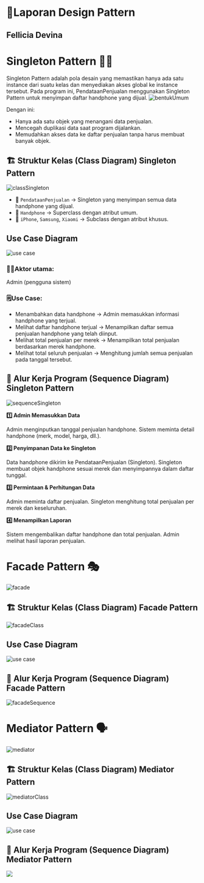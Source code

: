 # 📄Laporan Design Pattern
## Fellicia Devina

# Singleton Pattern 🧍‍♂️
Singleton Pattern adalah pola desain yang memastikan hanya ada satu instance dari suatu kelas dan menyediakan akses global ke instance tersebut.
Pada program ini, PendataanPenjualan menggunakan Singleton Pattern untuk menyimpan daftar handphone yang dijual.
![bentukUmum](https://github.com/user-attachments/assets/e9c8a363-c9d7-43bf-95ac-5ac18fd1eb26)

Dengan ini:
- Hanya ada satu objek yang menangani data penjualan.
- Mencegah duplikasi data saat program dijalankan.
- Memudahkan akses data ke daftar penjualan tanpa harus membuat banyak objek.

## 🏗️ Struktur Kelas (Class Diagram) Singleton Pattern
![classSingleton](https://github.com/user-attachments/assets/71e4941a-155a-474e-902e-39da376273d2)
- 🔹 `PendataanPenjualan` → Singleton yang menyimpan semua data handphone yang dijual.
- 🔹 `Handphone` → Superclass dengan atribut umum.
- 🔹 `iPhone`, `Samsung`, `Xiaomi` → Subclass dengan atribut khusus.

## Use Case Diagram
![use case](https://github.com/user-attachments/assets/4b4efc06-60a4-4a4a-8573-23f2dfae0e86)

### **🧍‍♂️Aktor utama:**
Admin (pengguna sistem)

### **🗒️Use Case:**
- Menambahkan data handphone → Admin memasukkan informasi handphone yang terjual.
- Melihat daftar handphone terjual → Menampilkan daftar semua penjualan handphone yang telah diinput.
- Melihat total penjualan per merek → Menampilkan total penjualan berdasarkan merek handphone.
- Melihat total seluruh penjualan → Menghitung jumlah semua penjualan pada tanggal tersebut.

## 🔄 Alur Kerja Program (Sequence Diagram) Singleton Pattern
![sequenceSingleton](https://github.com/user-attachments/assets/95a1de40-a565-4d8a-93e3-07bdef0ffdd6)

**1️⃣ Admin Memasukkan Data**

Admin menginputkan tanggal penjualan handphone.
Sistem meminta detail handphone (merk, model, harga, dll.).

**2️⃣ Penyimpanan Data ke Singleton**

Data handphone dikirim ke PendataanPenjualan (Singleton).
Singleton membuat objek handphone sesuai merek dan menyimpannya dalam daftar tunggal.

**3️⃣ Permintaan & Perhitungan Data**

Admin meminta daftar penjualan.
Singleton menghitung total penjualan per merek dan keseluruhan.

**4️⃣ Menampilkan Laporan**

Sistem mengembalikan daftar handphone dan total penjualan.
Admin melihat hasil laporan penjualan.


# Facade Pattern 🎭
![facade](https://github.com/user-attachments/assets/1d96adfd-0bbb-4be8-ae8f-0da0cbfa692d)

## 🏗️ Struktur Kelas (Class Diagram) Facade Pattern
![facadeClass](https://github.com/user-attachments/assets/2fa5e5bc-edb9-406d-9e74-04a8f893b683)

## Use Case Diagram
![use case](https://github.com/user-attachments/assets/4b4efc06-60a4-4a4a-8573-23f2dfae0e86)

## 🔄 Alur Kerja Program (Sequence Diagram) Facade Pattern
![facadeSequence](https://github.com/user-attachments/assets/f5478a69-dc26-4e50-80c7-f95a9f92f062)

# Mediator Pattern 🗣️
![mediator](https://github.com/user-attachments/assets/a261f00e-450d-4d2c-b79e-831a5a18dd2b)

## 🏗️ Struktur Kelas (Class Diagram) Mediator Pattern
![mediatorClass](https://github.com/user-attachments/assets/eb94d72b-ec89-4226-96c7-d1cd3a907f6d)

## Use Case Diagram
![use case](https://github.com/user-attachments/assets/4b4efc06-60a4-4a4a-8573-23f2dfae0e86)

## 🔄 Alur Kerja Program (Sequence Diagram) Mediator Pattern
![](https://github.com/user-attachments/assets/011bec1e-80b6-48e6-8a20-d93cbf67ae89)


